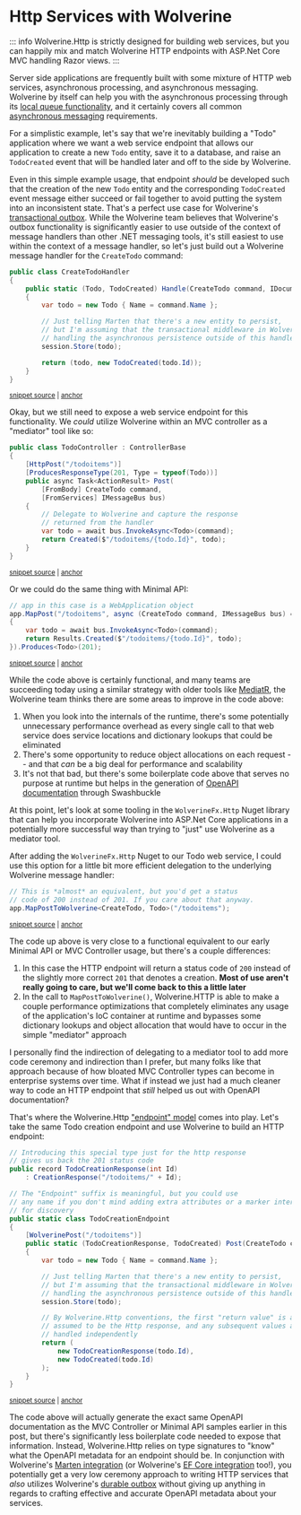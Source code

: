 # Http Services with Wolverine

::: info
Wolverine.Http is strictly designed for building web services, but you can happily mix and 
match Wolverine HTTP endpoints with ASP.Net Core MVC handling Razor views. 
:::

Server side applications are frequently built with some mixture of HTTP web services, asynchronous processing, and
asynchronous messaging. Wolverine by itself can help you with the asynchronous processing through its [local queue functionality](/guide/messaging/transports/local),
and it certainly covers all common [asynchronous messaging](/guide/messaging/introduction) requirements. 

For a simplistic example, let's say that we're inevitably building a "Todo" application where we want a web service
endpoint that allows our application to create a new `Todo` entity, save it to a database, and raise an `TodoCreated` event
that will be handled later and off to the side by Wolverine.

Even in this simple example usage, that endpoint *should* be developed such that the creation of the new `Todo` entity
and the corresponding `TodoCreated` event message either succeed or fail together to avoid putting the system into an 
inconsistent state. That's a perfect use case for Wolverine's [transactional outbox](/guide/durability/). While the Wolverine 
team believes that Wolverine's outbox functionality is significantly easier to use outside of the context of message handlers
than other .NET messaging tools, it's still easiest to use within the context of a message handler, so let's just build
out a Wolverine message handler for the `CreateTodo` command:

<!-- snippet: sample_create_todo_handler -->
<a id='snippet-sample_create_todo_handler'></a>
```cs
public class CreateTodoHandler
{
    public static (Todo, TodoCreated) Handle(CreateTodo command, IDocumentSession session)
    {
        var todo = new Todo { Name = command.Name };

        // Just telling Marten that there's a new entity to persist,
        // but I'm assuming that the transactional middleware in Wolverine is
        // handling the asynchronous persistence outside of this handler
        session.Store(todo);

        return (todo, new TodoCreated(todo.Id));
    }
}
```
<sup><a href='https://github.com/JasperFx/wolverine/blob/main/src/Http/WolverineWebApi/Samples/TodoController.cs#L57-L74' title='Snippet source file'>snippet source</a> | <a href='#snippet-sample_create_todo_handler' title='Start of snippet'>anchor</a></sup>
<!-- endSnippet -->

Okay, but we still need to expose a web service endpoint for this functionality. We *could* utilize Wolverine within an MVC controller
as a "mediator" tool like so:

<!-- snippet: sample_TodoController_delegating_to_Wolverine -->
<a id='snippet-sample_todocontroller_delegating_to_wolverine'></a>
```cs
public class TodoController : ControllerBase
{
    [HttpPost("/todoitems")]
    [ProducesResponseType(201, Type = typeof(Todo))]
    public async Task<ActionResult> Post(
        [FromBody] CreateTodo command,
        [FromServices] IMessageBus bus)
    {
        // Delegate to Wolverine and capture the response
        // returned from the handler
        var todo = await bus.InvokeAsync<Todo>(command);
        return Created($"/todoitems/{todo.Id}", todo);
    }
}
```
<sup><a href='https://github.com/JasperFx/wolverine/blob/main/src/Http/WolverineWebApi/Samples/TodoController.cs#L10-L27' title='Snippet source file'>snippet source</a> | <a href='#snippet-sample_todocontroller_delegating_to_wolverine' title='Start of snippet'>anchor</a></sup>
<!-- endSnippet -->

Or we could do the same thing with Minimal API:

<!-- snippet: sample_wolverine_within_minimal_api -->
<a id='snippet-sample_wolverine_within_minimal_api'></a>
```cs
// app in this case is a WebApplication object
app.MapPost("/todoitems", async (CreateTodo command, IMessageBus bus) =>
{
    var todo = await bus.InvokeAsync<Todo>(command);
    return Results.Created($"/todoitems/{todo.Id}", todo);
}).Produces<Todo>(201);
```
<sup><a href='https://github.com/JasperFx/wolverine/blob/main/src/Http/WolverineWebApi/Samples/TodoController.cs#L33-L42' title='Snippet source file'>snippet source</a> | <a href='#snippet-sample_wolverine_within_minimal_api' title='Start of snippet'>anchor</a></sup>
<!-- endSnippet -->

While the code above is certainly functional, and many teams are succeeding today using a similar strategy with older tools like
[MediatR](https://github.com/jbogard/MediatR), the Wolverine team thinks there are some areas to improve in the code above:

1. When you look into the internals of the runtime, there's some potentially unnecessary performance overhead as every single
   call to that web service does service locations and dictionary lookups that could be eliminated
2. There's some opportunity to reduce object allocations on each request -- and that *can* be a big deal for performance and scalability
3. It's not that bad, but there's some boilerplate code above that serves no purpose at runtime but helps in the generation
   of [OpenAPI documentation](https://www.openapis.org/) through Swashbuckle

At this point, let's look at some tooling in the `WolverineFx.Http` Nuget library that can help you incorporate Wolverine into
ASP.Net Core applications in a potentially more successful way than trying to "just" use Wolverine as a mediator tool.

After adding the `WolverineFx.Http` Nuget to our Todo web service, I could use this option for a little bit more 
efficient delegation to the underlying Wolverine message handler:

<!-- snippet: sample_map_route_to_wolverine_handler -->
<a id='snippet-sample_map_route_to_wolverine_handler'></a>
```cs
// This is *almost* an equivalent, but you'd get a status
// code of 200 instead of 201. If you care about that anyway.
app.MapPostToWolverine<CreateTodo, Todo>("/todoitems");
```
<sup><a href='https://github.com/JasperFx/wolverine/blob/main/src/Http/WolverineWebApi/Samples/TodoController.cs#L47-L53' title='Snippet source file'>snippet source</a> | <a href='#snippet-sample_map_route_to_wolverine_handler' title='Start of snippet'>anchor</a></sup>
<!-- endSnippet -->

The code up above is very close to a functional equivalent to our early Minimal API or MVC Controller usage, but there's a 
couple differences:

1. In this case the HTTP endpoint will return a status code of `200` instead of the slightly more correct `201` that denotes
   a creation. **Most of use aren't really going to care, but we'll come back to this a little later**
2. In the call to `MapPostToWolverine()`, Wolverine.HTTP is able to make a couple performance optimizations that completely
   eliminates any usage of the application's IoC container at runtime and bypasses some dictionary lookups and object allocation
   that would have to occur in the simple "mediator" approach

I personally find the indirection of delegating to a mediator tool to add more code ceremony and indirection than I prefer,
but many folks like that approach because of how bloated MVC Controller types can become in enterprise systems over time. What
if instead we just had a much cleaner way to code an HTTP endpoint that *still* helped us out with OpenAPI documentation?

That's where the Wolverine.Http ["endpoint" model](/guide/http/endpoints) comes into play. Let's take the same Todo creation
endpoint and use Wolverine to build an HTTP endpoint:

<!-- snippet: sample_using_wolverine_endpoint_for_create_todo -->
<a id='snippet-sample_using_wolverine_endpoint_for_create_todo'></a>
```cs
// Introducing this special type just for the http response
// gives us back the 201 status code
public record TodoCreationResponse(int Id)
    : CreationResponse("/todoitems/" + Id);

// The "Endpoint" suffix is meaningful, but you could use
// any name if you don't mind adding extra attributes or a marker interface
// for discovery
public static class TodoCreationEndpoint
{
    [WolverinePost("/todoitems")]
    public static (TodoCreationResponse, TodoCreated) Post(CreateTodo command, IDocumentSession session)
    {
        var todo = new Todo { Name = command.Name };

        // Just telling Marten that there's a new entity to persist,
        // but I'm assuming that the transactional middleware in Wolverine is
        // handling the asynchronous persistence outside of this handler
        session.Store(todo);

        // By Wolverine.Http conventions, the first "return value" is always
        // assumed to be the Http response, and any subsequent values are
        // handled independently
        return (
            new TodoCreationResponse(todo.Id),
            new TodoCreated(todo.Id)
        );
    }
}
```
<sup><a href='https://github.com/JasperFx/wolverine/blob/main/src/Http/WolverineWebApi/Samples/TodoController.cs#L80-L112' title='Snippet source file'>snippet source</a> | <a href='#snippet-sample_using_wolverine_endpoint_for_create_todo' title='Start of snippet'>anchor</a></sup>
<!-- endSnippet -->

The code above will actually generate the exact same OpenAPI documentation as the MVC Controller or Minimal API samples 
earlier in this post, but there's significantly less boilerplate code needed to expose that information. Instead, Wolverine.Http
relies on type signatures to "know" what the OpenAPI metadata for an endpoint should be. In conjunction with Wolverine's [Marten
integration](/guide/durability/marten/) (or Wolverine's [EF Core integration](/guide/durability/efcore) too!),
you potentially get a very low ceremony approach to writing HTTP services that *also* utilizes Wolverine's [durable outbox](/guide/durability/)
without giving up anything in regards to crafting effective and accurate OpenAPI metadata about your services.







